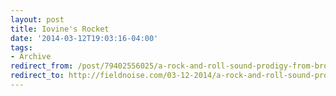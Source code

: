 ```yaml
---
layout: post 
title: Iovine's Rocket
date: '2014-03-12T19:03:16-04:00' 
tags: 
- Archive 
redirect_from: /post/79402556025/a-rock-and-roll-sound-prodigy-from-brooklyn-named/
redirect_to: http://fieldnoise.com/03-12-2014/a-rock-and-roll-sound-prodigy-from-brooklyn-named.html
---
```



